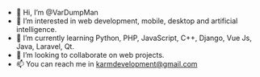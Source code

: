 - 👋 Hi, I’m @VarDumpMan
- 👀 I’m interested in web development, mobile, desktop and artificial intelligence.
- 🌱 I’m currently learning Python, PHP, JavaScript, C++, Django, Vue Js, Java, Laravel, Qt.
- 💞️ I’m looking to collaborate on web projects.
- 📫 You can reach me in karmdevelopment@gmail.com

<!---
VarDumpMan/VarDumpMan is a ✨ special ✨ repository because its `README.md` (this file) appears on your GitHub profile.
You can click the Preview link to take a look at your changes.
--->
